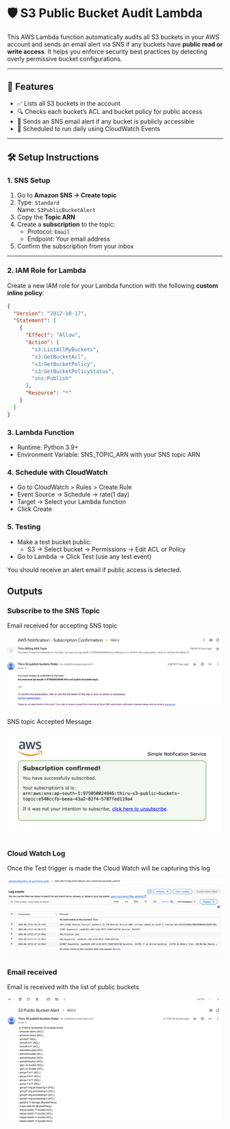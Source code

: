 # 🛡️ S3 Public Bucket Audit Lambda

This AWS Lambda function automatically audits all S3 buckets in your AWS account and sends an email alert via SNS if any buckets have **public read or write access**. It helps you enforce security best practices by detecting overly permissive bucket configurations.

---

## 📌 Features

- ✅ Lists all S3 buckets in the account
- 🔍 Checks each bucket’s ACL and bucket policy for public access
- 📧 Sends an SNS email alert if any bucket is publicly accessible
- 🔁 Scheduled to run daily using CloudWatch Events

---

## 🛠️ Setup Instructions

### 1. SNS Setup

1. Go to **Amazon SNS → Create topic**
2. Type: `Standard`  
   Name: `S3PublicBucketAlert`
3. Copy the **Topic ARN**
4. Create a **subscription** to the topic:  
   - Protocol: `Email`  
   - Endpoint: Your email address  
5. Confirm the subscription from your inbox

---

### 2. IAM Role for Lambda

Create a new IAM role for your Lambda function with the following **custom inline policy**:

```json
{
  "Version": "2012-10-17",
  "Statement": [
    {
      "Effect": "Allow",
      "Action": [
        "s3:ListAllMyBuckets",
        "s3:GetBucketAcl",
        "s3:GetBucketPolicy",
        "s3:GetBucketPolicyStatus",
        "sns:Publish"
      ],
      "Resource": "*"
    }
  ]
}
```

### 3. Lambda Function

- Runtime: Python 3.9+
- Environment Variable: SNS_TOPIC_ARN with your SNS topic ARN

### 4. Schedule with CloudWatch

- Go to CloudWatch > Rules > Create Rule
- Event Source → Schedule → rate(1 day)
- Target → Select your Lambda function
- Click Create

### 5. Testing

- Make a test bucket public:
    - S3 → Select bucket → Permissions → Edit ACL or Policy
- Go to Lambda → Click Test (use any test event)

You should receive an alert email if public access is detected.

## Outputs

### Subscribe to the SNS Topic

Email received for accepting SNS topic

![alt text](output/sns_email_confirmed.png)

SNS topic Accepted Message

![alt text](output/sns_approval.png)

### Cloud Watch Log

Once the Test trigger is made the Cloud Watch will be capturing this log

![alt text](output/cloud_watch_log.png)


### Email received 

Email is received with the list of public buckets

![alt text](output/email_output.png)
